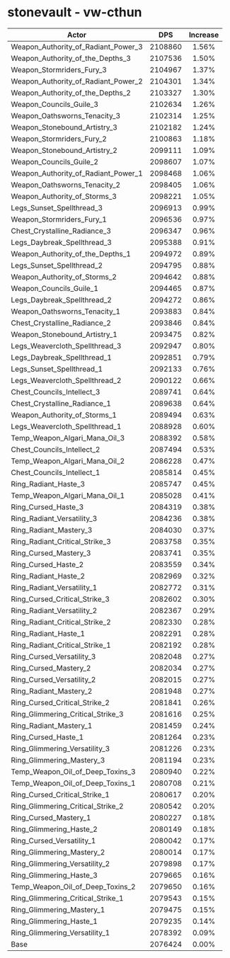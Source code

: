 # stonevault - vw-cthun
| Actor | DPS | Increase |
|---|:---:|:---:|
|Weapon_Authority_of_Radiant_Power_3|2108860|1.56%|
|Weapon_Authority_of_the_Depths_3|2107536|1.50%|
|Weapon_Stormriders_Fury_3|2104967|1.37%|
|Weapon_Authority_of_Radiant_Power_2|2104301|1.34%|
|Weapon_Authority_of_the_Depths_2|2103327|1.30%|
|Weapon_Councils_Guile_3|2102634|1.26%|
|Weapon_Oathsworns_Tenacity_3|2102314|1.25%|
|Weapon_Stonebound_Artistry_3|2102182|1.24%|
|Weapon_Stormriders_Fury_2|2100863|1.18%|
|Weapon_Stonebound_Artistry_2|2099111|1.09%|
|Weapon_Councils_Guile_2|2098607|1.07%|
|Weapon_Authority_of_Radiant_Power_1|2098468|1.06%|
|Weapon_Oathsworns_Tenacity_2|2098405|1.06%|
|Weapon_Authority_of_Storms_3|2098221|1.05%|
|Legs_Sunset_Spellthread_3|2096913|0.99%|
|Weapon_Stormriders_Fury_1|2096536|0.97%|
|Chest_Crystalline_Radiance_3|2096347|0.96%|
|Legs_Daybreak_Spellthread_3|2095388|0.91%|
|Weapon_Authority_of_the_Depths_1|2094972|0.89%|
|Legs_Sunset_Spellthread_2|2094795|0.88%|
|Weapon_Authority_of_Storms_2|2094642|0.88%|
|Weapon_Councils_Guile_1|2094465|0.87%|
|Legs_Daybreak_Spellthread_2|2094272|0.86%|
|Weapon_Oathsworns_Tenacity_1|2093883|0.84%|
|Chest_Crystalline_Radiance_2|2093846|0.84%|
|Weapon_Stonebound_Artistry_1|2093475|0.82%|
|Legs_Weavercloth_Spellthread_3|2092947|0.80%|
|Legs_Daybreak_Spellthread_1|2092851|0.79%|
|Legs_Sunset_Spellthread_1|2092133|0.76%|
|Legs_Weavercloth_Spellthread_2|2090122|0.66%|
|Chest_Councils_Intellect_3|2089741|0.64%|
|Chest_Crystalline_Radiance_1|2089638|0.64%|
|Weapon_Authority_of_Storms_1|2089494|0.63%|
|Legs_Weavercloth_Spellthread_1|2088928|0.60%|
|Temp_Weapon_Algari_Mana_Oil_3|2088392|0.58%|
|Chest_Councils_Intellect_2|2087494|0.53%|
|Temp_Weapon_Algari_Mana_Oil_2|2086228|0.47%|
|Chest_Councils_Intellect_1|2085814|0.45%|
|Ring_Radiant_Haste_3|2085747|0.45%|
|Temp_Weapon_Algari_Mana_Oil_1|2085028|0.41%|
|Ring_Cursed_Haste_3|2084319|0.38%|
|Ring_Radiant_Versatility_3|2084236|0.38%|
|Ring_Radiant_Mastery_3|2084030|0.37%|
|Ring_Radiant_Critical_Strike_3|2083758|0.35%|
|Ring_Cursed_Mastery_3|2083741|0.35%|
|Ring_Cursed_Haste_2|2083559|0.34%|
|Ring_Radiant_Haste_2|2082969|0.32%|
|Ring_Radiant_Versatility_1|2082772|0.31%|
|Ring_Cursed_Critical_Strike_3|2082602|0.30%|
|Ring_Radiant_Versatility_2|2082367|0.29%|
|Ring_Radiant_Critical_Strike_2|2082330|0.28%|
|Ring_Radiant_Haste_1|2082291|0.28%|
|Ring_Radiant_Critical_Strike_1|2082192|0.28%|
|Ring_Cursed_Versatility_3|2082048|0.27%|
|Ring_Cursed_Mastery_2|2082034|0.27%|
|Ring_Cursed_Versatility_2|2082015|0.27%|
|Ring_Radiant_Mastery_2|2081948|0.27%|
|Ring_Cursed_Critical_Strike_2|2081841|0.26%|
|Ring_Glimmering_Critical_Strike_3|2081616|0.25%|
|Ring_Radiant_Mastery_1|2081459|0.24%|
|Ring_Cursed_Haste_1|2081264|0.23%|
|Ring_Glimmering_Versatility_3|2081226|0.23%|
|Ring_Glimmering_Mastery_3|2081194|0.23%|
|Temp_Weapon_Oil_of_Deep_Toxins_3|2080940|0.22%|
|Temp_Weapon_Oil_of_Deep_Toxins_1|2080708|0.21%|
|Ring_Cursed_Critical_Strike_1|2080617|0.20%|
|Ring_Glimmering_Critical_Strike_2|2080542|0.20%|
|Ring_Cursed_Mastery_1|2080227|0.18%|
|Ring_Glimmering_Haste_2|2080149|0.18%|
|Ring_Cursed_Versatility_1|2080042|0.17%|
|Ring_Glimmering_Mastery_2|2080014|0.17%|
|Ring_Glimmering_Versatility_2|2079898|0.17%|
|Ring_Glimmering_Haste_3|2079665|0.16%|
|Temp_Weapon_Oil_of_Deep_Toxins_2|2079650|0.16%|
|Ring_Glimmering_Critical_Strike_1|2079543|0.15%|
|Ring_Glimmering_Mastery_1|2079475|0.15%|
|Ring_Glimmering_Haste_1|2079235|0.14%|
|Ring_Glimmering_Versatility_1|2078392|0.09%|
|Base|2076424|0.00%|

